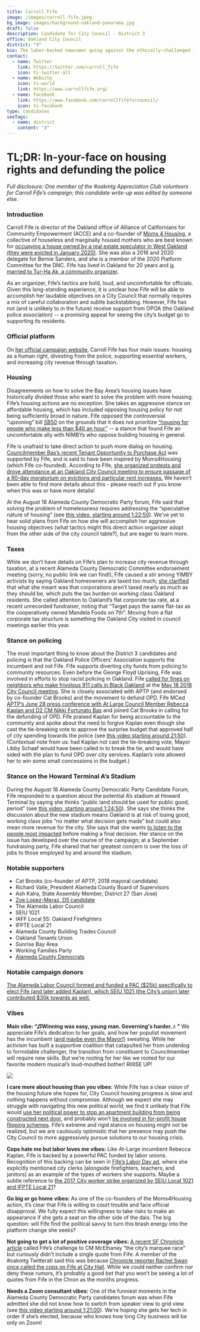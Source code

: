 ```yaml
---
title: Carroll Fife
image: /images/carroll-fife.jpeg
bg_image: images/background-oakland-panorama.jpg
draft: false
description: Candidate for City Council - District 3
office: Oakland City Council
district: "3"
bio: The labor-backed newcomer going against the ethically-challenged incumbent
contact:
  - name: Twitter
    link: https://twitter.com/carroll_fife
    icon: ti-twitter-alt
  - name: Website
    icon: ti-world
    link: https://www.carrollfife.org/
  - name: Facebook
    link: https://www.facebook.com/carrollfifeforcouncil/
    icon: ti-facebook
type: candidates
seoTags:
  - name: district
    content: "3"
---
```

# TL;DR: In-your-face on housing rights and defunding the police

*Full disclosure: One member of the #oakmtg Appreciation Club volunteers for Carroll Fife’s campaign; this candidate write-up was edited by someone else.*

### Introduction

Carroll Fife is director of the Oakland office of Alliance of Californians for Community Empowerment (ACCE) and a co-founder of [Moms 4 Housing](https://moms4housing.org/aboutm4h), a collective of houseless and marginally housed mothers who are best known for [occupying a house owned by a real estate speculator in West Oakland (they were evicted in January 2020)](https://www.nytimes.com/2020/01/15/us/oakland-homeless-eviction.html). She was also a 2016 and 2020 delegate for Bernie Sanders, and she is a member of the 2020 Platform Committee for the DNC. Fife has lived in Oakland for 20 years and [is married to Tur-Ha Ak, a community organizer](https://www.vogue.com/article/moms-4-housing).

As an organizer, Fife’s tactics are bold, loud, and uncomfortable for officials. Given this long-standing experience, it is unclear how Fife will be able to accomplish her laudable objectives on a City Council that normally requires a mix of careful collaboration and subtle backstabbing. However, Fife has not (and is unlikely to in the future) receive support from OPOA (the Oakland police association) -- a promising appeal for seeing the city’s budget go to supporting its residents.

### Official platform

On [her official campaign website](https://www.carrollfife.org/platform), Carroll Fife has four main issues: housing as a human right, divesting from the police, supporting essential workers, and increasing city revenue through taxation.

### Housing

Disagreements on how to solve the Bay Area’s housing issues have historically divided those who want to solve the problem with more housing. Fife’s housing actions are no exception. She takes an aggressive stance on affordable housing, which has included opposing housing policy for not being sufficiently broad in nature. Fife opposed the controversial “upzoning” bill [SB50](<https://en.wikipedia.org/wiki/California_Senate_Bill_50_(2019)#:~:text=California%20Senate%20Bill%2050%20(SB,four%2Dplex%20residential%20zoning%20statewide.>) on the grounds that it does not prioritize [“housing for people who make less than $40 an hour”](https://www.courthousenews.com/new-california-housing-bill-gives-cities-more-zoning-flexibility/) -- a stance that found Fife an uncomfortable ally with NIMBYs who oppose building housing in general.

Fife is unafraid to take direct action to push more dialog on housing. [Councilmember Bas’s recent Tenant Opportunity to Purchase Act](https://www.mercurynews.com/2020/01/30/oakland-councilwoman-to-introduce-moms-4-housing-inspired-ordinance/) was supported by Fife, and is said to have been inspired by Moms4Housing (which Fife co-founded). According to Fife, [she organized protests and drove attendance at an Oakland City Council meeting to ensure passage of a 90-day moratorium on evictions and particular rent increases.](http://www.creatingfreedommovements.org/carroll-fife.html) We haven’t been able to find more details about this - please reach out if you know when this was or have more details!

At the August 18 Alameda County Democratic Party forum, Fife said that solving the problem of homelessness requires addressing the “speculative nature of housing” (see [this video, starting around 1:22:50](https://www.facebook.com/acdemocrats/videos/1266703727012996)). We’ve yet to hear solid plans from Fife on how she will accomplish her aggressive housing objectives (what tactics might this direct action organizer adopt from the other side of the city council table?), but are eager to learn more.

### Taxes

While we don’t have details on Fife’s plan to increase city revenue through taxation, at a recent Alameda County Democratic Committee endorsement meeting (sorry, no public link we can find!), Fife caused a stir among YIMBY activists by saying Oakland homeowners are taxed too much; [she clarified](https://twitter.com/carroll_fife/status/1304869317146673152) that what she meant was that corporations aren’t taxed nearly as much as they should be, which puts the tax burden on working class Oakland residents. She called attention to Oakland’s flat corporate tax rate, at a recent unrecorded fundraiser, noting that “Target pays the same flat-tax as the cooperatively owned Mandela Foods on 7th”. Moving from a flat corporate tax structure is something the Oakland City visited in council meetings earlier this year.

### Stance on policing

The most important thing to know about the District 3 candidates and policing is that the Oakland Police Officers’ Association supports the incumbent and not Fife. Fife supports diverting city funds from policing to community resources. Even before the George Floyd Uprising, Fife was involved in efforts to stop racist policing in Oakland. Fife [called for fines on neighbors who make frivolous 911 calls in Black Oakland](https://twitter.com/hyphy_republic/status/996558174076321792) at the [May 18 2018 City Council meeting](https://oakland.legistar.com/MeetingDetail.aspx?ID=605708&GUID=37924418-459C-42EF-8A86-7950D0B91ACC&Options=info%7C&Search=). She is closely associated with APTP (and endorsed by co-founder Cat Brooks) and the movement to defund OPD. Fife MCed [APTP’s June 28 press conference with At Large Council Member Rebecca Kaplan and D2 CM Nikki Fortunato Bas](https://www.pscp.tv/w/1jMKgXzDkDlGL) and joined Cat Brooks in calling for the defunding of OPD. Fife praised Kaplan for being accountable to the community and spoke about the need to forgive Kaplan even though she cast the tie-breaking vote to approve the surprise budget that approved half of city spending towards the police (see [this video starting around 21:50](https://www.pscp.tv/w/1jMKgXzDkDlGL)). (Contextual note from us: had Kaplan not cast the tie-breaking vote, Mayor Libby Schaaf would have been called in to break the tie, and would have sided with the plan to fund OPD over city services. Kaplan’s vote allowed her to win some small concessions in the budget.)

### Stance on the Howard Terminal A’s Stadium

During the August 18 Alameda County Democratic Party Candidate Forum, Fife responded to a question about the potential A’s stadium at Howard Terminal by saying she thinks “public land should be used for public good, period” (see [this video, starting around 1:24:50](https://www.facebook.com/acdemocrats/videos/1266703727012996)). She says she thinks the discussion about the new stadium means Oakland is at risk of losing good, working class jobs “no matter what decision gets made” but could also mean more revenue for the city. She says that she wants [to listen to the people most impacted](https://twitter.com/carroll_fife/status/1295911048726290433?s=20) before making a final decision. Her stance on the issue has developed over the course of the campaign; at a September fundraising party, Fife shared that her greatest concern is over the loss of jobs to those employed by and around the stadium.

### Notable supporters

* Cat Brooks (co-founder of APTP, 2018 mayoral candidate)
* Richard Valle, President Alameda County Board of Supervisors
* Ash Kalra, State Assembly Member, District 27 (San Jose)
* [Zoe Lopez-Meraz, D5 candidate](https://www.oakmtg.club/candidates/zoe-lopez-meraz/)
* The Alameda Labor Council
* SEIU 1021
* IAFF Local 55: Oakland Firefighters
* IFPTE Local 21
* Alameda County Building Trades Council
* Oakland Tenants Union
* Sunrise Bay Area
* Working Families Party
* [Alameda County Democrats](https://ebcitizen.com/2020/09/16/alco-dems-give-some-incumbents-the-cold-shoulder-in-oakland-berkeley-san-leandro/)

### Notable campaign donors

[The Alameda Labor Council formed and funded a PAC ($25k) specifically to elect Fife (and later added Kaplan), which SEIU 1021 (the City’s union) later contributed $30k towards as well.](https://twitter.com/hyphy_republic/status/1301985197345316864)

### Vibes

**Main vibe: “♫Winning was easy, young man. Governing's harder.♬”** We appreciate Fife’s dedication to her goals, and how her populist movement has the incumbent ([and maybe even the Mayor!](https://twitter.com/hyphy_republic/status/1306322891122728965)) sweating. While her activism has built a supportive coalition that catapulted her from underdog to formidable challenger, the transition from constituent to Councilmember will require new skills. But we’re rooting for her like we rooted for our favorite modern musical’s loud-mouthed bother! RIIIISE UP!

![](/images/fife-meme.gif)

**I care more about housing than you vibes:** While Fife has a clear vision of the housing future she hopes for, City Council housing progress is slow and nothing happens without compromise. Although we expect she may struggle with navigating this new political world, we find it unlikely that Fife would [use her political power to stop an apartment building from being constructed next door](https://sanfrancisco.cbslocal.com/2016/06/22/scathing-grand-jury-report-finds-oakland-city-council-president-mcelhaney-broke-ethics-rules/), and probably won’t [be involved in for-profit house flipping schemes](https://www.eastbayexpress.com/oakland/west-oakland-councilmember-involved-in-house-flipping-scheme/Content?oid=4145240&showFullText=true). Fife’s extreme and rigid stance on housing might not be realized, but we are cautiously optimistic that her presence may push the City Council to more aggressively pursue solutions to our housing crisis.

**Cops hate me but labor loves me vibes:** Like At-Large incumbent Rebecca Kaplan, Fife is backed by a powerful PAC funded by labor unions. Recognition of this backing can be seen in [Fife’s Labor Day ad](https://www.youtube.com/watch?v=0WYF8R-aQQA), where she explicitly mentioned city clerks (alongside firefighters, teachers, and janitors) as an example of the types of workers she supports. Maybe a subtle reference to [the 2017 City worker strike organized by SEIU Local 1021 and IFPTE Local 21](https://www.eastbaytimes.com/2017/12/05/oakland-city-workers-go-on-strike/)?

**Go big or go home vibes:** As one of the co-founders of the Moms4Housing action, it’s clear that Fife is willing to court trouble and face official disapproval. We fully expect this willingness to take risks to make an appearance if she gets a seat on the other side of the dais. The big question: will Fife find the political savvy to turn this brash energy into the platform change she seeks?

**Not going to get a lot of positive coverage vibes:** [A recent SF Chronicle article](https://www.sfchronicle.com/bayarea/article/How-the-debate-about-police-reform-could-remake-15447760.php) called Fife’s challenge to CM McElhaney “the city’s marquee race” but curiously didn’t include a single quote from Fife. A member of the #oakmtg Twitterati said this was because [Chronicle reporter Rachel Swan once called the cops on Fife at City Hall](https://twitter.com/sassmasterdeane/status/1289350198049665024). While we could neither confirm nor deny these rumors, it’s probably a good bet that you won’t be seeing a lot of quotes from Fife in the Chron as the months progress.

**Needs a Zoom consultant vibes:** One of the funniest moments in the Alameda County Democratic Party candidates forum was when Fife admitted she did not know how to switch from speaker view to grid view (see [this video starting around 1:21:00](https://www.facebook.com/acdemocrats/videos/1266703727012996)). We’re hoping she gets her tech in order if she’s elected, because who knows how long City business will be only on Zoom!